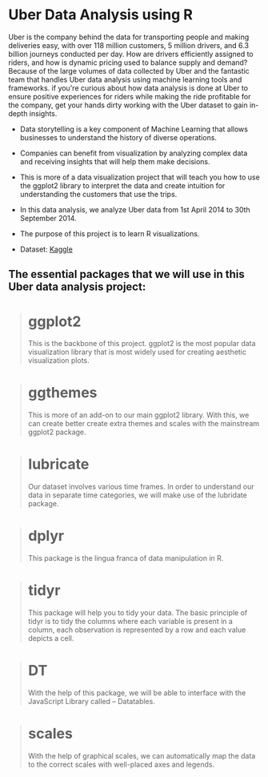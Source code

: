 # Uber Data Analysis using R

Uber is the company behind the data for transporting people and making deliveries easy, with over 118 million customers, 5 million drivers, and 6.3 billion journeys conducted per day. 
How are drivers efficiently assigned to riders, and how is dynamic pricing used to balance supply and demand? 
Because of the large volumes of data collected by Uber and the fantastic team that handles Uber data analysis using machine learning tools and frameworks.
if you're curious about how data analysis is done at Uber to ensure positive experiences for riders while making the ride profitable for the company, get your hands dirty working with the Uber dataset to gain in-depth insights.




- Data storytelling is a key component of Machine Learning that allows businesses to understand the history of diverse operations. 
- Companies can benefit from visualization by analyzing complex data and receiving insights that will help them make decisions. 
- This is more of a data visualization project that will teach you how to use the ggplot2 library to interpret the data and create intuition for understanding the customers that use the trips.

- In this data analysis, we analyze Uber data from 1st April 2014 to 30th September 2014.

- The purpose of this project is to learn R visualizations.
  
- Dataset: [Kaggle](https://www.kaggle.com/datasets/amirmotefaker/uber-dataset-from-april-to-september-2014)

## The essential packages that we will use in this Uber data analysis project:

># ggplot2
>This is the backbone of this project. ggplot2 is the most popular data visualization library that is most widely used for creating aesthetic visualization plots.

># ggthemes
>This is more of an add-on to our main ggplot2 library. With this, we can create better create extra themes and scales with the mainstream ggplot2 package.

># lubricate
>Our dataset involves various time frames. In order to understand our data in separate time categories, we will make use of the lubridate package.

># dplyr
>This package is the lingua franca of data manipulation in R.

># tidyr
>This package will help you to tidy your data. The basic principle of tidyr is to tidy the columns where each variable is present in a column, each observation is represented by a row and each value depicts a cell.

># DT
>With the help of this package, we will be able to interface with the JavaScript Library called – Datatables.

># scales
>With the help of graphical scales, we can automatically map the data to the correct scales with well-placed axes and legends.
